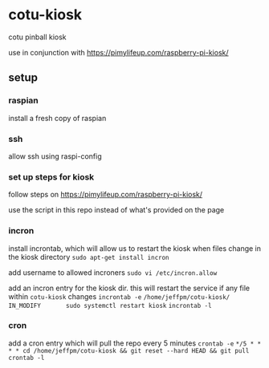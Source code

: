 # cotu-kiosk
cotu pinball kiosk

use in conjunction with https://pimylifeup.com/raspberry-pi-kiosk/

## setup

### raspian
install a fresh copy of raspian

### ssh
allow ssh using raspi-config

### set up steps for kiosk
follow steps on https://pimylifeup.com/raspberry-pi-kiosk/

use the script in this repo instead of what's provided on the page

### incron
install incrontab, which will allow us to restart the kiosk when files change in the kiosk directory
`sudo apt-get install incron`

add username to allowed incroners
`sudo vi /etc/incron.allow`

add an incron entry for the kiosk dir. this will restart the service if any file within `cotu-kiosk` changes
`incrontab -e`
`/home/jeffpm/cotu-kiosk/        IN_MODIFY       sudo systemctl restart kiosk`
`incrontab -l`

### cron
add a cron entry which will pull the repo every 5 minutes
`crontab -e`
`*/5 * * * * cd /home/jeffpm/cotu-kiosk && git reset --hard HEAD && git pull`
`crontab -l`
